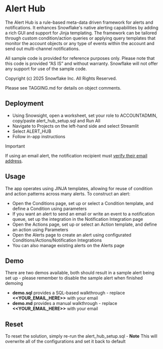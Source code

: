 # Alert Hub

The Alert Hub is a rule-based meta-data driven framework for alerts and notifications.  It enhances Snowflake's native alerting capabilities by adding a rich GUI and support for Jinja templating.  The framework can be tailored through custom condition/action queries or applying query templates that monitor the account objects or any type of events within the account and send out multi-channel notifications.

All sample code is provided for reference purposes only. Please note that this code is provided “AS IS” and without warranty. Snowflake will not offer any support for use of the sample code.

Copyright (c) 2025 Snowflake Inc. All Rights Reserved.

Please see TAGGING.md for details on object comments.

## Deployment
- Using Snowsight, open a worksheet, set your role to ACCOUNTADMIN, copy/paste alert_hub_setup.sql and Run All
- Navigate to Projects on the left-hand side and select Streamlit
- Select ALERT_HUB
- Follow in-app instructions

> [!IMPORTANT]
> If using an email alert, the notification recipient must [verify their email address](https://docs.snowflake.com/en/user-guide/notifications/email-notifications#verify-the-email-addresses-of-the-email-notification-recipients).

## Usage
The app operates using JINJA templates, allowing for reuse of condition and action patterns across many alerts.  To construct an alert:

- Open the Conditions page, set up or select a Condition template, and define a Condition using parameters
- If you want an alert to send an email or write an event to a notification queue, set up the integration in the Notification Integration page
- Open the Actions page, set up or select an Action template, and define an action using Parameters
- Open the Alerts page to create an alert using configurated Conditions/Actions/Notification Integrations
- You can also manage existing alerts on the Alerts page

## Demo
There are two demos available, both should result in a sample alert being set up - please remember to disable the sample alert when finished demoing
- **demo.sql** provides a SQL-based walkthrough -  replace **<<YOUR_EMAIL_HERE>>** with your email
- **demo.md** provides a manual walkthrough - replace **<<YOUR_EMAIL_HERE>>** with your email

## Reset
To reset the solution, simply re-run the alert_hub_setup.sql - **Note** This will overwrite all of the configurations and set it back to default
